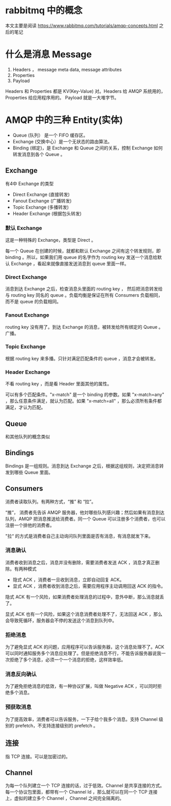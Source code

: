 # rabbitmq 中的概念


本文主要是阅读 https://www.rabbitmq.com/tutorials/amqp-concepts.html 之后的笔记

# 什么是消息 Message
1. Headers ， message meta data, message attributes
2. Properties
3. Payload

Headers 和 Properties 都是 KV(Key-Value) 对。Headers 给 AMQP 系统用的，Properties 给应用程序用的。 Payload 就是一大堆字节。

# AMQP 中的三种 Entity(实体)
* Queue (队列） 是一个 FIFO 缓存区。
* Exchange (交换中心）是一个无状态的路由算法。
* Binding (绑定)，是 Exchange 和 Queue 之间的关系，控制 Exchange 如何转发消息到各个 Queue 。



##  Exchange
有4中 Exchange 的类型
* Direct Exchange (直接转发)
* Fanout Exchange (广播转发)
* Topic Exchange (多播转发)
* Header Exchange (根据包头转发)

### 默认 Exchange

这是一种特殊的 Exchange，类型是  Direct 。

每一个 Queue 在创建的时候，就都和默认 Exchange 之间有这个转发规则，即 binding 。所以，如果我们用 queue 的名字作为 routing key 发送一个消息给默认 Exchange ，看起来就像直接发送消息到 queue 里面一样。

### Direct Exchange

消息到达 Exchange 之后，检查消息头里面的 routing key ， 然后把消息转发给与 routing key 同名的 queue 。负载均衡是保证在所有 Consumers 负载相同，而不是 queue 的负载相同。

### Fanout Exchange

routing key 没有用了。到达 Exchange 的消息，被转发给所有绑定的 Queue 。广播。

### Topic Exchange

根据 routing key 来多播。只针对满足匹配条件的 queue ，消息才会被转发。

### Header Exchange

不看 routing key ，而是看 Header 里面其他的属性。

可以有多个匹配条件。"x-match" 是一个 binding 的参数。如果 "x-match=any" ，那么任意条件满足，就认为匹配。如果 "x-match=all" ，那么必须所有条件都满足，才认为匹配。

## Queue

和其他队列的概念类似

## Bindings

Bindings 是一组规则。消息到达 Exchange 之后，根据这组规则，决定把消息转发到哪些 Queue 里面。

## Consumers

消费者读取队列。有两种方式，“推” 和 “拉”。

“推”， 消费者先告诉 AMQP 服务器，他対哪些队列感兴趣；然后如果有消息到达队列，AMQP 把消息推送给消费者。同一个 Queue 可以注册多个消费者，也可以注册一个排他的消费者。

"拉“ 的方式是消费者自己主动询问队列里面是否有消息，有消息就发下来。

### 消息确认

消费者收到消息之后，消息并没有删除，需要消费者发送 ACK ，消息才真正删除。有两种模式
* 隐式 ACK ，消费者一旦收到消息，立即自动回复 ACK。
* 显式 ACK ，消费者收到消息之后，需要应用程序主动调用回送 ACK 的指令。

隐式 ACK 有一个风险，如果消费者处理消息的过程中，意外中断，那么消息就丢了。

显式 ACK 也有一个风险，如果这个消息消费者处理不了，无法回送 ACK ，那么会导致死循环，服务器会不停的发送这个消息到队列中。

### 拒绝消息

为了避免显式 ACK 的问题，应用程序可以告诉服务器，这个消息处理不了。ACK 可以同时通知服务多个消息应处理了。但是拒绝消息不行，不能告诉服务器说我一次拒绝了多个消息，必须一个一个消息的拒绝，这样效率低。

### 消息反向确认

为了避免拒绝消息的低效，有一种协议扩展，叫做 Negative ACK ，可以同时拒绝多个消息。

### 预获取消息

为了提高效率，消费者可以告诉服务，一下子给个我多个消息。支持 Channel 级别的 prefetch，不支持连接级别的 prefetch 。

## 连接

指 TCP 连接。可以是加密过的。

## Channel

为每一个队列建立一个 TCP 连接的话，过于低效。Channel 是共享连接的方式。每一个协议包里面，都带有一个 Channel Id ，那么就可以在同一个 TCP 连接上，虚拟的建立多个 Channel ，Channel 之间完全隔离的。
